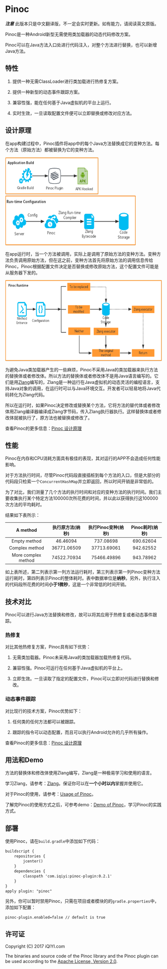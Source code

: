 # Pinoc

***注意*** 此版本只是中文翻译版，不一定会实时更新。如有能力，请阅读英文原版。

Pinoc是一种Android新型无需使用类加载器的动态代码修改方案。

Pinoc可以在Java方法入口处进行代码注入，对整个方法进行替换，也可以新增Java方法。

## 特性

1. 提供一种无需ClassLoader进行类加载进行热修复方案。

2. 提供一种新型的动态事件跟踪方案。

3. 兼容性强，能在任何基于Java虚拟机的平台上运行。

4. 实时生效，一旦读取配置文件便可以立即替换或修改对应方法。

## 设计原理

在app构建过程中，Pinoc插件将app中的每个Java方法替换成它的变种方法。每个方法（原始方法）都被替换为它的变种方法。


<img src="docs/pics/build_structure.png" width="300" height="120"/>
<br/>
<img src="docs/pics/runtime_config.png" width="420" height="160"/>

在app运行时，当一个方法被调用，实际上是调用了原始方法的变种方法。变种方法负责调用原始方法，但在这之前，变种方法首先将原始方法的调用信息传给Pinoc，Pinoc根据配置文件决定是否替换或修改原始方法，这个配置文件可能是从服务器下发的。

<img src="docs/pics/pinoc_runtime.png" width="700" height="260"/>

为避免Java类加载器产生的一些麻烦，Pinoc不采用Java的类加载器来执行方法的替换体或者修改体。所以方法的替换体或者修改体不是用Java语言编写的。它们是用[Zlang](https://github.com/Xiaofei-it/Zlang)编写的，Zlang是一种运行在Java虚拟机的动态灵活的编程语言，支持Java对象的调用，在运行时可以与Java环境交互。开发者可以轻易地将Java代码转化为Zlang代码。

所以在运行时，如果Pinoc决定修改或替换某个方法，它将方法的替代体或者修改体用Zlang编译器编译成Zlang字节码，传入Zlang执行器执行。这样替换体或者修改体就被执行了，原方法也被替换或修改了。

查看Pinoc的更多信息：[Pinoc 设计原理](pinoc_principle.md)

## 性能

Pinoc在内存和CPU消耗方面具有极佳的表现，其对运行的APP不会造成任何性能影响。

对于方法执行时间，尽管Pinoc代码段直接插桩到每个方法的入口，但是大部分的代码段只检索一个` ConcurrentHashMap `并立即返回，所以时间开销是非常低的。

为了对比，我们测量了几个方法的执行时间和对应的变种方法的执行时间。我们主要收集执行某个特定方法100000次所花费的时间，并以此以获得执行这100000次方法的平均耗时。

结果如下表所示：

|  A method | 执行原方法(纳秒) | 执行Pinoc变种(纳秒)| Pinoc耗时(纳秒)|
| :------: | :------:| :------:| :------:|
|  Empty method | 46.46094| 737.08698 | 690.62604 |
|  Complex method | 36771.06509| 37713.69061 | 942.62552 |
| More complex method |74522.70934 | 75466.49896| 943.78962 |

如上表所述，第二列表示第一列方法运行耗时，第三列表示第一列Pinoc变种方法运行耗时，第四列表示Pinoc的整体耗时。表中数据单位是**纳秒**。另外，执行注入的代码段所花费的时间**小于1微秒**，这是一个非常低的时间开销。

## 技术对比

Pinoc可以进行Java方法替换和修改，故可以将其应用于热修复或者动态事件跟踪。

### 热修复

对比其他热修复方案，Pinoc具有如下优势：

1. 无需类加载器。Pinoc未采用Java的类加载器加载热修复代码。

2. 兼容性强。Pinoc可运行在任何基于Java虚拟机的平台上。

3. 立即生效。一旦读取了指定的配置文件，Pinoc可以立即对代码进行替换和修改。

### 动态事件跟踪

对比现行的技术方案，Pinoc优势如下：

1. 任何类的任何方法都可以被跟踪。

2. 跟踪的指令可以动态配置，而且可以执行Android允许的几乎所有操作。

查看Pinoc的更多信息：[Pinoc 设计原理](pinoc_principle.md)

## 用法和Demo

方法的替换体和修改体使用Zlang编写，Zlang是一种极易学习和使用的语言。

学习Zlang，请参考：[Zlang](https://github.com/Xiaofei-it/Zlang)。保证你可以在**一个小时以内**掌握并使用它。

对于Pinoc的使用，请参考：[Usage of Pinoc](pinoc_usage.md)。

了解完Pinoc的使用方式之后，可参考demo：[Demo of Pinoc](pinoc_demo.md)，学习Pinoc的实践方式。

## 部署

使用Pinoc，请在`build.gradle`中添加如下代码：

```
buildscript {
    repositories {
        jcenter()
    }
    dependencies {
        classpath 'com.iqiyi:pinoc-plugin:0.2.1'
    }
}
apply plugin: "pinoc"
```

另外，你可以暂时禁用Pinoc，只需在项目或者模块的的`gradle.properties`中，添加如下配置：

```
pinoc-plugin.enabled=false // default is true
```

## 许可证

Copyright (C) 2017 iQIYI.com

The binaries and source code of the Pinoc library and the Pinoc plugin can be used according to the
[Apache License, Version 2.0](http://www.apache.org/licenses/LICENSE-2.0.html).